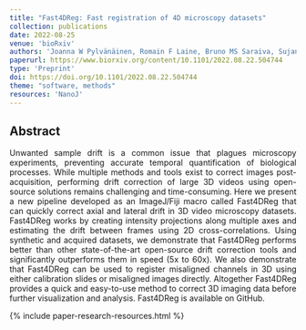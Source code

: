```yaml
---
title: "Fast4DReg: Fast registration of 4D microscopy datasets"
collection: publications
date: 2022-08-25
venue: 'bioRxiv'
authors: 'Joanna W Pylvänäinen, Romain F Laine, Bruno MS Saraiva, Sujan Ghimire, Gautier Follain, Ricardo Henriques, Guillaume Jacquemet'
paperurl: https://www.biorxiv.org/content/10.1101/2022.08.22.504744
type: 'Preprint'
doi: https://doi.org/10.1101/2022.08.22.504744
theme: "software, methods"
resources: 'NanoJ'
---
```


<h2> Abstract </h2>
<p align= "justify">
Unwanted sample drift is a common issue that plagues microscopy experiments, preventing accurate temporal quantification of biological processes. While multiple methods and tools exist to correct images post-acquisition, performing drift correction of large 3D videos using open-source solutions remains challenging and time-consuming. Here we present a new pipeline developed as an ImageJ/Fiji macro called Fast4DReg that can quickly correct axial and lateral drift in 3D video microscopy datasets. Fast4DReg works by creating intensity projections along multiple axes and estimating the drift between frames using 2D cross-correlations. Using synthetic and acquired datasets, we demonstrate that Fast4DReg performs better than other state-of-the-art open-source drift correction tools and significantly outperforms them in speed (5x to 60x). We also demonstrate that Fast4DReg can be used to register misaligned channels in 3D using either calibration slides or misaligned images directly. Altogether Fast4DReg provides a quick and easy-to-use method to correct 3D imaging data before further visualization and analysis. Fast4DReg is available on GitHub.

{% include paper-research-resources.html %}
